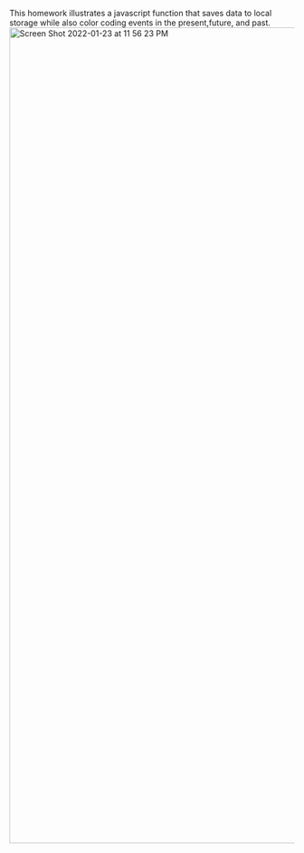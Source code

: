 This homework illustrates a javascript function that saves data to local storage while also color coding events in the present,future, and past.
<img width="1440" alt="Screen Shot 2022-01-23 at 11 56 23 PM" src="https://user-images.githubusercontent.com/94895542/150729883-d318c515-ac46-415f-b547-c65f2c4bd162.png">
